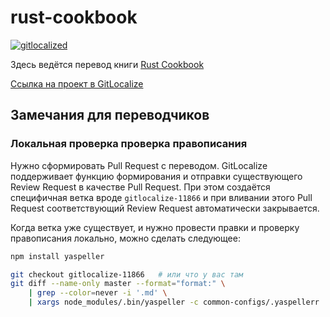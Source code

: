 # rust-cookbook

[![gitlocalized ](https://gitlocalize.com/repo/3439/ru/badge.svg)](https://gitlocalize.com/repo/3439/ru?utm_source=badge)

Здесь ведётся перевод книги [Rust Cookbook](https://rust-lang-nursery.github.io/rust-cookbook/)

[Ссылка на проект в GitLocalize](https://gitlocalize.com/repo/3439/ru/rust-cookbook/)

## Замечания для переводчиков

### Локальная проверка проверка правописания

Нужно сформировать Pull Request с переводом. GitLocalize поддерживает функцию формирования
и отправки существующего Review Request в качестве Pull Request. При этом создаётся специфичная
ветка вроде `gitlocalize-11866` и при вливании этого Pull Request соответствующий Review Request
автоматически закрывается.

Когда ветка уже существует, и нужно провести правки и проверку правописания локально, 
можно сделать следующее:
```bash
npm install yaspeller

git checkout gitlocalize-11866   # или что у вас там
git diff --name-only master --format="format:" \
    | grep --color=never -i '.md' \
    | xargs node_modules/.bin/yaspeller -c common-configs/.yaspellerr
```
